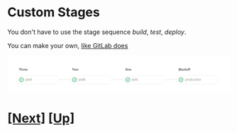 # Custom Stages

You don't have to use the stage sequence *build*, *test*, *deploy*.

You can make your own, [like GitLab does](https://gitlab.com/gitlab-org/gitlab-ce/blob/master/.gitlab-ci.yml)

![Custom stages](../images/custom-stages.png)

# [[Next]](40-testing-with-phpunit.md) [[Up]](README.md)
